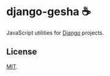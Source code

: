 # django-gesha ☕

JavaScript utilities for [Django](https://www.djangoproject.com/) projects.

## License

[MIT](https://github.com/ely-as/django-gesha/blob/main/LICENSE).
